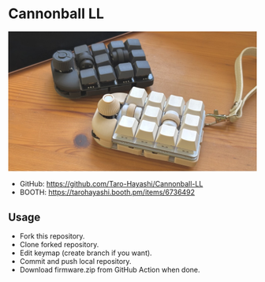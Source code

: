 # Cannonball LL
![](https://github.com/Taro-Hayashi/Cannonball-LL/blob/main/img/cannonballll.jpg)
- GitHub: https://github.com/Taro-Hayashi/Cannonball-LL
- BOOTH: https://tarohayashi.booth.pm/items/6736492

## Usage
- Fork this repository.
- Clone forked repository.
- Edit keymap (create branch if you want).
- Commit and push local repository.
- Download firmware.zip from GitHub Action when done.

